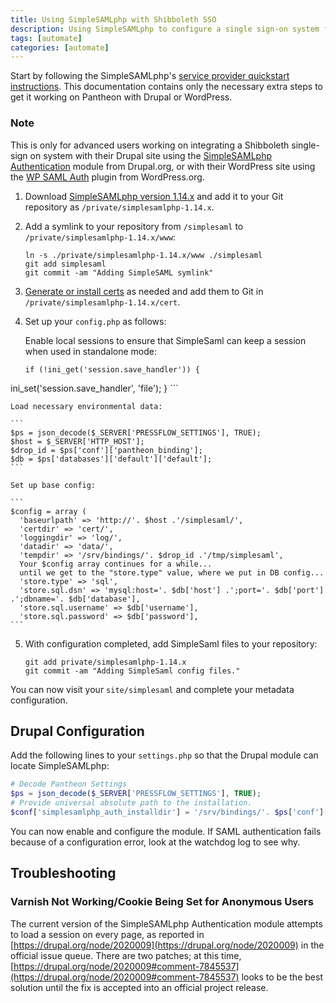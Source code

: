 ```yaml
---
title: Using SimpleSAMLphp with Shibboleth SSO
description: Using SimpleSAMLphp to configure a single sign-on system for your Drupal or WordPress site.
tags: [automate]
categories: [automate]
---
```

Start by following the SimpleSAMLphp's [service provider quickstart instructions](https://simplesamlphp.org/docs/1.14/simplesamlphp-sp). This documentation contains only the necessary extra steps to get it working on Pantheon with Drupal or WordPress.
<div class="alert alert-info" role="alert">
<h3 class="info">Note</h3>
<p>This is only for advanced users working on integrating a Shibboleth single-sign on system with their Drupal site using the <a href="http://drupal.org/project/simplesamlphp_auth">SimpleSAMLphp Authentication</a> module from Drupal.org, or with their WordPress site using the <a href="https://wordpress.org/plugins/wp-saml-auth/">WP SAML Auth</a> plugin from WordPress.org.</p></div>

1. Download [SimpleSAMLphp version 1.14.x](https://simplesamlphp.org/) and add it to your Git repository as `/private/simplesamlphp-1.14.x`.
2. Add a symlink to your repository from `/simplesaml` to `/private/simplesamlphp-1.14.x/www`:

    ```
    ln -s ./private/simplesamlphp-1.14.x/www ./simplesaml
    git add simplesaml
    git commit -am "Adding SimpleSAML symlink"
    ```
3. [Generate or install certs](http://simplesamlphp.org/docs/1.9/simplesamlphp-sp#section_1_1) as needed and add them to Git in `/private/simplesamlphp-1.14.x/cert`.
4. Set up your `config.php` as follows:

    Enable local sessions to ensure that SimpleSaml can keep a session when used in standalone mode:

    ```
    if (!ini_get('session.save_handler')) {
  ini_set('session.save_handler', 'file');
   }
    ```

    Load necessary environmental data:

    ```
    $ps = json_decode($_SERVER['PRESSFLOW_SETTINGS'], TRUE);
    $host = $_SERVER['HTTP_HOST'];
    $drop_id = $ps['conf']['pantheon_binding'];
    $db = $ps['databases']['default']['default'];
    ```

    Set up base config:

    ```
    $config = array (
      'baseurlpath' => 'http://'. $host .'/simplesaml/',
      'certdir' => 'cert/',
      'loggingdir' => 'log/',
      'datadir' => 'data/',
      'tempdir' => '/srv/bindings/'. $drop_id .'/tmp/simplesaml',
      Your $config array continues for a while...
      until we get to the "store.type" value, where we put in DB config...
      'store.type' => 'sql',
      'store.sql.dsn' => 'mysql:host='. $db['host'] .';port='. $db['port'] .';dbname='. $db['database'],
      'store.sql.username' => $db['username'],
      'store.sql.password' => $db['password'],
    ```

5. With configuration completed, add SimpleSaml files to your repository:

    ```
    git add private/simplesamlphp-1.14.x
    git commit -am "Adding SimpleSaml config files."
    ```

You can now visit your `site/simplesaml` and complete your metadata configuration.

## Drupal Configuration

Add the following lines to your `settings.php` so that the Drupal module can locate SimpleSAMLphp:

```php
# Decode Pantheon Settings
$ps = json_decode($_SERVER['PRESSFLOW_SETTINGS'], TRUE);
# Provide universal absolute path to the installation.
$conf['simplesamlphp_auth_installdir'] = '/srv/bindings/'. $ps['conf']['pantheon_binding'] .'/code/private/simplesamlphp-1.14.x';
```

You can now enable and configure the module. If SAML authentication fails because of a configuration error, look at the watchdog log to see why.

## Troubleshooting
### Varnish Not Working/Cookie Being Set for Anonymous Users

The current version of the SimpleSAMLphp Authentication module attempts to load a session on every page, as reported in [https://drupal.org/node/2020009](https://drupal.org/node/2020009) in the official issue queue. There are two patches; at this time, [https://drupal.org/node/2020009#comment-7845537](https://drupal.org/node/2020009#comment-7845537) looks to be the best solution until the fix is accepted into an official project release.
